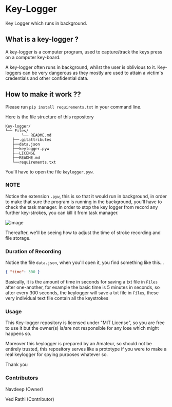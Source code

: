 # Key-Logger
Key Logger which runs in background.

## What is a key-logger ?

A key-logger is a computer program, used to capture/track the keys press on a computer key-board.

A key-logger often runs in background, whilst the user is oblivious to it.
Key-loggers can be very dangerous as they mostly are used to attain a victim's credentials and other confidential data.

## How to make it work ??
Please run `pip install requirements.txt` in your command line.

Here is the file structure of this repository

```
Key-logger/
└── Files/
       └── README.md
   ├──.gitattributes
   ├──data.json
   ├──keylogger.pyw
   ├──LICENSE
   ├──README.md
   └──requirements.txt
```

You'll have to open the file `keylogger.pyw`. 

### NOTE
Notice the extension `.pyw`, this is so that it would run in background, in order to make that sure the program is running in the background, you'll have to check the task manager. In order to stop the key logger from record any further key-strokes, you can kill it from task manager.

![image](https://user-images.githubusercontent.com/83499821/139443037-83bb03ea-dc0d-4e6b-a525-e233781570a4.png)

Thereafter, we'll be seeing how to adjust the time of stroke recording and file storage.

### Duration of Recording

Notice the file `data.json`, when you'll open it, you find something like this...

```json
{ "time": 300 }
```
Basically, it is the amount of time in seconds for saving a txt file in `Files` after one-another, for example the basic time is 5 minutes in seconds, so after every 300 seconds, the keylogger will save a txt file in `Files`, these very individual text file contain all the keystrokes

### Usage

This Key-logger repository is licensed under "MIT License", so you are free to use it but the owner(s) is/are not responsible for any lose which might happens so. 

Moreover this keylogger is prepared by an Amateur, so should not be entirely trusted, this repository serves like a prototype if you were to make a real keylogger for spying purposes whatever so.

Thank you

### Contributors

Navdeep (Owner)

Ved Rathi (Contributor)